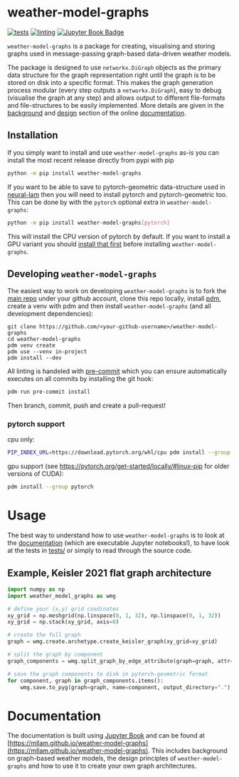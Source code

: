 # weather-model-graphs

[![tests](https://github.com/mllam/weather-model-graphs/actions/workflows/ci-tests.yml/badge.svg)](https://github.com/mllam/weather-model-graphs/actions/workflows/ci-tests.yml) [![linting](https://github.com/mllam/weather-model-graphs/actions/workflows/pre-commit.yml/badge.svg)](https://github.com/mllam/weather-model-graphs/actions/workflows/pre-commit.yml) [![Jupyter Book Badge](https://jupyterbook.org/badge.svg)](https://mllam.github.io/weather-model-graphs)

`weather-model-graphs` is a package for creating, visualising and storing graphs used in message-passing graph-based data-driven weather models.

The package is designed to use `networkx.DiGraph` objects as the primary data structure for the graph representation right until the graph is to be stored on disk into a specific format.
This makes the graph generation process modular (every step outputs a `networkx.DiGraph`), easy to debug (visualise the graph at any step) and allows output to different file-formats and file-structures to be easily implemented. More details are given in the [background](https://mllam.github.io/weather-model-graphs/background.html) and [design](https://mllam.github.io/weather-model-graphs/design.html) section of the online [documentation](https://mllam.github.io/weather-model-graphs/).


## Installation

If you simply want to install and use `weather-model-graphs` as-is you can install the most recent release directly from pypi with pip

```bash
python -m pip install weather-model-graphs
```

If you want to be able to save to pytorch-geometric data-structure used in
[neural-lam](https://github.com/mllam/neural-lam) then you will need to install
pytorch and pytorch-geometric too. This can be done by with the `pytorch`
optional extra in `weather-model-graphs`:

```bash
python -m pip install weather-model-graphs[pytorch]
```

This will install the CPU version of pytorch by default. If you want to install
a GPU variant you should [install that
first](https://pytorch.org/get-started/locally/) before installing
`weather-model-graphs`.


## Developing `weather-model-graphs`

The easiest way to work on developing `weather-model-graphs` is to fork the [main repo](https://github.com/mllam/weather-model-graphs) under your github account, clone this repo locally, install [pdm](https://pdm-project.org/en/latest/), create a venv with pdm and then install `weather-model-graphs` (and all development dependencies):

```
git clone https://github.com/<your-github-username>/weather-model-graphs
cd weather-model-graphs
pdm venv create
pdm use --venv in-project
pdm install --dev
```

All linting is handeled with [pre-commit](https://pre-commit.com/) which you can ensure automatically executes on all commits by installing the git hook:

```bash
pdm run pre-commit install
```

Then branch, commit, push and create a pull-request!


### pytorch support

cpu only:

```bash
PIP_INDEX_URL=https://download.pytorch.org/whl/cpu pdm install --group pytorch
```

gpu support (see https://pytorch.org/get-started/locally/#linux-pip for older versions of CUDA):


```bash
pdm install --group pytorch
```

# Usage

The best way to understand how to use `weather-model-graphs` is to look at the [documentation](https://mllam.github.io/weather-model-graphs) (which are executable Jupyter notebooks!), to have look at the tests in [tests/](tests/) or simply to read through the source code.

## Example, Keisler 2021 flat graph architecture

```python
import numpy as np
import weather_model_graphs as wmg

# define your (x,y) grid coodinates
xy_grid = np.meshgrid(np.linspace(0, 1, 32), np.linspace(0, 1, 32))
xy_grid = np.stack(xy_grid, axis=0)

# create the full graph
graph = wmg.create.archetype.create_keisler_graph(xy_grid=xy_grid)

# split the graph by component
graph_components = wmg.split_graph_by_edge_attribute(graph=graph, attr='component')

# save the graph components to disk in pytorch-geometric format
for component, graph in graph_components.items():
    wmg.save.to_pyg(graph=graph, name=component, output_directory=".")
```

# Documentation

The documentation is built using [Jupyter Book](https://jupyterbook.org/intro.html) and can be found at [https://mllam.github.io/weather-model-graphs](https://mllam.github.io/weather-model-graphs). This includes background on graph-based weather models, the design principles of `weather-model-graphs` and how to use it to create your own graph architectures.
